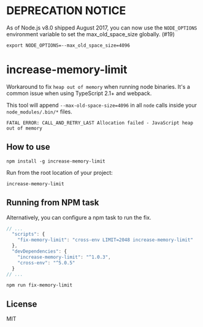 # DEPRECATION NOTICE

As of Node.js v8.0 shipped August 2017, you can now use the `NODE_OPTIONS`
environment variable to set the max_old_space_size globally. (#19)

```
export NODE_OPTIONS=--max_old_space_size=4096
```

increase-memory-limit
===

Workaround to fix `heap out of memory` when running node binaries. It's a common
issue when using TypeScript 2.1+ and webpack.

This tool will append `--max-old-space-size=4096` in all `node` calls inside
your `node_modules/.bin/*` files.

```
FATAL ERROR: CALL_AND_RETRY_LAST Allocation failed - JavaScript heap out of memory
```

How to use
---

```
npm install -g increase-memory-limit
```

Run from the root location of your project:

```
increase-memory-limit
```

Running from NPM task
---

Alternatively, you can configure a npm task to run the fix.

```javascript
// ...
  "scripts": {
    "fix-memory-limit": "cross-env LIMIT=2048 increase-memory-limit"
  },
  "devDependencies": {
    "increase-memory-limit": "^1.0.3",
    "cross-env": "^5.0.5"
  }
// ...
```

```
npm run fix-memory-limit
```

License
---

MIT
